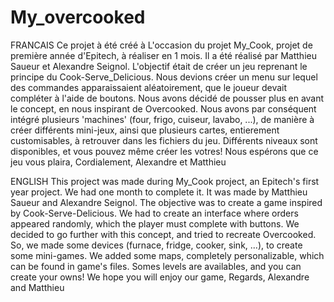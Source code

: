 # My_overcooked

FRANCAIS
		Ce projet à été créé à L'occasion du projet My_Cook, projet de première année d'Epitech, à réaliser en 1 mois.
		Il a été réalisé par Matthieu Saueur et Alexandre Seignol.
		L'objectif était de créer un jeu reprenant le principe du Cook-Serve_Delicious.
		Nous devions créer un menu sur lequel des commandes apparaissaient aléatoirement,
		que le joueur devait compléter à l'aide de boutons.
		Nous avons décidé de pousser plus en avant le concept, en nous inspirant de Overcooked.
		Nous avons par conséquent intégré plusieurs 'machines' (four, frigo, cuiseur, lavabo, ...),
		de manière à créer différents mini-jeux, ainsi que plusieurs cartes,
		entierement customisables, à retrouver dans les fichiers du jeu. Différents niveaux
		sont disponibles, et vous pouvez même créer les votres!
		Nous espérons que ce jeu vous plaira,
		Cordialement,
			Alexandre et Matthieu
			
			
ENGLISH
		This project was made during My_Cook project, an Epitech's first year project. We had one month to complete it.
		It was made by Matthieu Saueur and Alexandre Seignol.
		The objective was to create a game inspired by Cook-Serve-Delicious.
		We had to create an interface where orders appeared randomly, which the player must complete with buttons.
		We decided to go further with this concept, and tried to recreate Overcooked.
		So, we made some devices (furnace, fridge, cooker, sink, ...), to create some mini-games.
		We added some maps, completely personalizable, which can be found in game's files.
		Somes levels are availables, and you can create your owns!
		We hope you will enjoy our game,
		Regards,
			Alexandre and Matthieu
